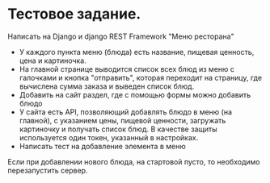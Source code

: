 # Тестовое задание.

Написать на Django и django REST Framework "Меню ресторана"

 - У каждого пункта меню (блюда) есть название, пищевая ценность, цена и картиночка.
 - На главной странице выводится список всех блюд из меню с галочками и кнопка "отправить", которая переходит на страницу, где вычислена сумма заказа и выведен список блюд.
 - Добавить на сайт раздел, где с помощью формы можно добавить блюдо
 - У сайта есть API, позволяющий добавлять блюдо в меню (на главной), с указанием цены, пищевой ценности, загружать картиночку и получать список блюд. В качестве защиты используется один токен, указанный в настройках.
 - Написать тест на добавление элемента в меню


Если при добавлении нового блюда, на стартовой пусто, то необходимо перезапустить сервер.
